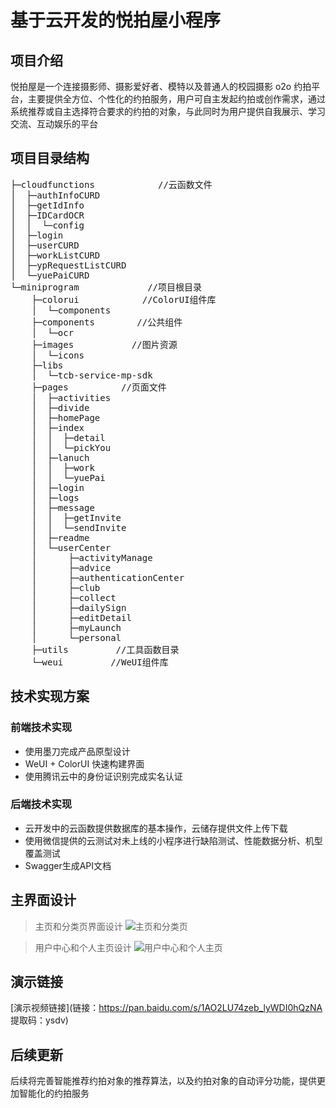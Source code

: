 ﻿# 基于云开发的悦拍屋小程序
## 项目介绍
悦拍屋是一个连接摄影师、摄影爱好者、模特以及普通人的校园摄影 o2o 约拍平台，主要提供全方位、个性化的约拍服务，用户可自主发起约拍或创作需求，通过系统推荐或自主选择符合要求的约拍的对象，与此同时为用户提供自我展示、学习交流、互动娱乐的平台
## 项目目录结构
<pre>
├─cloudfunctions            //云函数文件
│  ├─authInfoCURD
│  ├─getIdInfo
│  ├─IDCardOCR
│  │  └─config
│  ├─login
│  ├─userCURD
│  ├─workListCURD
│  ├─ypRequestListCURD
│  └─yuePaiCURD
└─miniprogram             //项目根目录
    ├─colorui            //ColorUI组件库
    │  └─components
    ├─components        //公共组件
    │  └─ocr
    ├─images           //图片资源
    │  └─icons
    ├─libs            
    │  └─tcb-service-mp-sdk
    ├─pages          //页面文件
    │  ├─activities
    │  ├─divide
    │  ├─homePage
    │  ├─index
    │  │  ├─detail
    │  │  └─pickYou
    │  ├─lanuch
    │  │  ├─work
    │  │  └─yuePai
    │  ├─login
    │  ├─logs
    │  ├─message
    │  │  ├─getInvite
    │  │  └─sendInvite
    │  ├─readme
    │  └─userCenter
    │      ├─activityManage
    │      ├─advice
    │      ├─authenticationCenter
    │      ├─club
    │      ├─collect
    │      ├─dailySign
    │      ├─editDetail
    │      ├─myLaunch
    │      └─personal
    ├─utils         //工具函数目录
    └─weui         //WeUI组件库
</pre>
## 技术实现方案
### 前端技术实现
- 使用墨刀完成产品原型设计
- WeUI + ColorUI 快速构建界面
- 使用腾讯云中的身份证识别完成实名认证
### 后端技术实现
- 云开发中的云函数提供数据库的基本操作，云储存提供文件上传下载
- 使用微信提供的云测试对未上线的小程序进行缺陷测试、性能数据分析、机型覆盖测试
- Swagger生成API文档
## 主界面设计
> 主页和分类页界面设计
![主页和分类页](http://wx3.sinaimg.cn/mw690/006UdlVNgy1g4gkay1oenj30j40gotia.jpg)

> 用户中心和个人主页设计
![用户中心和个人主页](http://wx3.sinaimg.cn/mw690/006UdlVNgy1g4gkayqgcdj30j40g9gs4.jpg)
## 演示链接
[演示视频链接](链接：https://pan.baidu.com/s/1AO2LU74zeb_lyWDI0hQzNA 
提取码：ysdv)
## 后续更新
后续将完善智能推荐约拍对象的推荐算法，以及约拍对象的自动评分功能，提供更加智能化的约拍服务